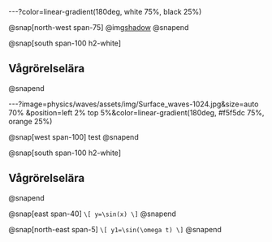 
---?color=linear-gradient(180deg, white 75%, black 25%)

@snap[north-west span-75]
@img[shadow](physics/waves/assets/img/Surface_waves-1024.jpg)
@snapend

@snap[south span-100 h2-white]
## Vågrörelselära
@snapend

---?image=physics/waves/assets/img/Surface_waves-1024.jpg&size=auto 70% &position=left 2% top 5%&color=linear-gradient(180deg, #f5f5dc 75%, orange 25%)

@snap[west span-100]
test
@snapend

@snap[south span-100 h2-white]
## Vågrörelselära
@snapend

@snap[east span-40]
`\[
y=\sin(x)
\]`
@snapend

@snap[north-east span-5]
`\[
y1=\sin(\omega t)
\]`
@snapend